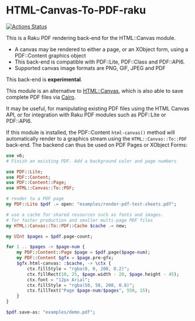 # HTML-Canvas-To-PDF-raku

[![Actions Status](https://github.com/pdf-raku/HTML-Canvas-To-PDF-raku/workflows/test/badge.svg)](https://github.com/pdf-raku/HTML-Canvas-To-PDF-raku/actions)

This is a Raku PDF rendering back-end for the HTML::Canvas module.

- A canvas may be rendered to either a page, or an XObject form, using
a PDF::Content graphics object
- This back-end is compatible with PDF::Lite, PDF::Class and PDF::API6.
- Supported canvas image formats are PNG, GIF, JPEG and PDF

This back-end is **experimental**.

This module is an alternative to [HTML::Canvas](https://raku.land/zef:dwarring/HTML::Canvas),
which is also able to save complete PDF files via [Cairo](https://raku.land/github:timo/Cairo).

It may be useful, for manipulating existing PDF files
using the HTML Canvas API, or for integration with
Raku PDF modules such as PDF::Lite or PDF::API6.

If this module is installed, the PDF::Content `html-canvas()`
method will automatically render to a graphics stream using the
`HTML::Canvas::To::PDF` back-end. The backend can thus be used on
PDF Pages or XObject Forms:

```raku
use v6;
# Finish an existing PDF. Add a background color and page numbers

use PDF::Lite;
use PDF::Content;
use PDF::Content::Page;
use HTML::Canvas::To::PDF;

# render to a PDF page
my PDF::Lite $pdf .= open: "examples/render-pdf-test-sheets.pdf";

# use a cache for shared resources such as fonts and images.
# for faster production and smaller multi-page PDF files
my HTML::Canvas::To::PDF::Cache $cache .= new;

my UInt $pages = $pdf.page-count;

for 1 .. $pages -> $page-num {
    my PDF::Content::Page $page = $pdf.page($page-num);
    my PDF::Content $gfx = $page.pre-gfx;
    $gfx.html-canvas: :$cache, -> \ctx {
        ctx.fillStyle = "rgba(0, 0, 200, 0.2)";
        ctx.fillRect(10, 25, $page.width - 20, $page.height - 45);
        ctx.font = "12px Arial";
        ctx.fillStyle = "rgba(50, 50, 200, 0.8)";
        ctx.fillText("Page $page-num/$pages", 550, 15);
    }
}

$pdf.save-as: "examples/demo.pdf";
```

